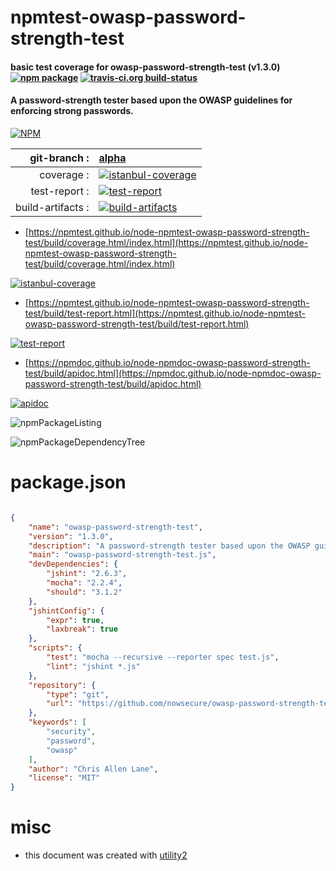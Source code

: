 # npmtest-owasp-password-strength-test

#### basic test coverage for  owasp-password-strength-test (v1.3.0)  [![npm package](https://img.shields.io/npm/v/npmtest-owasp-password-strength-test.svg?style=flat-square)](https://www.npmjs.org/package/npmtest-owasp-password-strength-test) [![travis-ci.org build-status](https://api.travis-ci.org/npmtest/node-npmtest-owasp-password-strength-test.svg)](https://travis-ci.org/npmtest/node-npmtest-owasp-password-strength-test)

#### A password-strength tester based upon the OWASP guidelines for enforcing strong passwords.

[![NPM](https://nodei.co/npm/owasp-password-strength-test.png?downloads=true&downloadRank=true&stars=true)](https://www.npmjs.com/package/owasp-password-strength-test)

| git-branch : | [alpha](https://github.com/npmtest/node-npmtest-owasp-password-strength-test/tree/alpha)|
|--:|:--|
| coverage : | [![istanbul-coverage](https://npmtest.github.io/node-npmtest-owasp-password-strength-test/build/coverage.badge.svg)](https://npmtest.github.io/node-npmtest-owasp-password-strength-test/build/coverage.html/index.html)|
| test-report : | [![test-report](https://npmtest.github.io/node-npmtest-owasp-password-strength-test/build/test-report.badge.svg)](https://npmtest.github.io/node-npmtest-owasp-password-strength-test/build/test-report.html)|
| build-artifacts : | [![build-artifacts](https://npmtest.github.io/node-npmtest-owasp-password-strength-test/glyphicons_144_folder_open.png)](https://github.com/npmtest/node-npmtest-owasp-password-strength-test/tree/gh-pages/build)|

- [https://npmtest.github.io/node-npmtest-owasp-password-strength-test/build/coverage.html/index.html](https://npmtest.github.io/node-npmtest-owasp-password-strength-test/build/coverage.html/index.html)

[![istanbul-coverage](https://npmtest.github.io/node-npmtest-owasp-password-strength-test/build/screenCapture.buildCi.browser.%252Ftmp%252Fbuild%252Fcoverage.lib.html.png)](https://npmtest.github.io/node-npmtest-owasp-password-strength-test/build/coverage.html/index.html)

- [https://npmtest.github.io/node-npmtest-owasp-password-strength-test/build/test-report.html](https://npmtest.github.io/node-npmtest-owasp-password-strength-test/build/test-report.html)

[![test-report](https://npmtest.github.io/node-npmtest-owasp-password-strength-test/build/screenCapture.buildCi.browser.%252Ftmp%252Fbuild%252Ftest-report.html.png)](https://npmtest.github.io/node-npmtest-owasp-password-strength-test/build/test-report.html)

- [https://npmdoc.github.io/node-npmdoc-owasp-password-strength-test/build/apidoc.html](https://npmdoc.github.io/node-npmdoc-owasp-password-strength-test/build/apidoc.html)

[![apidoc](https://npmdoc.github.io/node-npmdoc-owasp-password-strength-test/build/screenCapture.buildCi.browser.%252Ftmp%252Fbuild%252Fapidoc.html.png)](https://npmdoc.github.io/node-npmdoc-owasp-password-strength-test/build/apidoc.html)

![npmPackageListing](https://npmtest.github.io/node-npmtest-owasp-password-strength-test/build/screenCapture.npmPackageListing.svg)

![npmPackageDependencyTree](https://npmtest.github.io/node-npmtest-owasp-password-strength-test/build/screenCapture.npmPackageDependencyTree.svg)



# package.json

```json

{
    "name": "owasp-password-strength-test",
    "version": "1.3.0",
    "description": "A password-strength tester based upon the OWASP guidelines for enforcing strong passwords.",
    "main": "owasp-password-strength-test.js",
    "devDependencies": {
        "jshint": "2.6.3",
        "mocha": "2.2.4",
        "should": "3.1.2"
    },
    "jshintConfig": {
        "expr": true,
        "laxbreak": true
    },
    "scripts": {
        "test": "mocha --recursive --reporter spec test.js",
        "lint": "jshint *.js"
    },
    "repository": {
        "type": "git",
        "url": "https://github.com/nowsecure/owasp-password-strength-test.git"
    },
    "keywords": [
        "security",
        "password",
        "owasp"
    ],
    "author": "Chris Allen Lane",
    "license": "MIT"
}
```



# misc
- this document was created with [utility2](https://github.com/kaizhu256/node-utility2)
